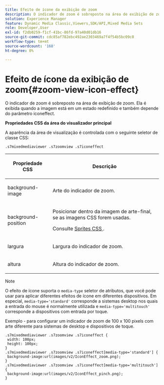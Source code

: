 ```yaml
---
title: Efeito de ícone da exibição de zoom
description: O indicador de zoom é sobreposto na área de exibição de zoom. Ela é exibida quando a imagem está em um estado redefinido e também depende do parâmetro iconeffect.
solution: Experience Manager
feature: Dynamic Media Classic,Viewers,SDK/API,Mixed Media Sets
role: Developer,User
exl-id: f2db0259-f1cf-41bc-86fd-97a40d01db16
source-git-commit: cdc85af782ebc492ae2303469a7f4f54b5bc09c8
workflow-type: tm+mt
source-wordcount: '168'
ht-degree: 0%

---
```


# Efeito de ícone da exibição de zoom{#zoom-view-icon-effect}

O indicador de zoom é sobreposto na área de exibição de zoom. Ela é exibida quando a imagem está em um estado redefinido e também depende do parâmetro iconeffect.

<!--<a id="section_061E550C1C1D4DB2BD663A898895B38C"></a>-->

**Propriedades CSS da área do visualizador principal**

A aparência da área de visualização é controlada com o seguinte seletor de classe CSS:

```
.s7mixedmediaviewer .s7zoomview .s7iconeffect
```

<table id="table_94EE3F5BBE4547C0B4943471CEE7EDE4"> 
 <thead> 
  <tr> 
   <th colname="col1" class="entry"> <p> Propriedade CSS </p> </th> 
   <th colname="col2" class="entry"> <p>Descrição </p> </th> 
  </tr> 
 </thead>
 <tbody> 
  <tr> 
   <td colname="col1"> <p> <span class="codeph"> background-image </span> </p> </td> 
   <td colname="col2"> <p> Arte do indicador de zoom. </p> </td> 
  </tr> 
  <tr> 
   <td colname="col1"> <p> <span class="codeph"> background-position </span> </p> </td> 
   <td colname="col2"> <p> Posicionar dentro da imagem de arte-final, se as imagens CSS forem usadas. </p> <p>Consulte <a href="../../../c-html5-s7-aem-asset-viewers/c-html5-mixedmedia-viewer-about/c-html5-mixedmedia-viewer-customizingviewer/c-html5-mixedmedia-viewer-customizingviewer.md#section-209a43dfbddf4fc589e79cddaf233f50" format="dita" scope="local"> Sprites CSS </a>. </p> </td> 
  </tr> 
  <tr> 
   <td colname="col1"> <p> <span class="codeph"> largura </span> </p> </td> 
   <td colname="col2"> <p>Largura do indicador de zoom. </p> </td> 
  </tr> 
  <tr> 
   <td colname="col1"> <p> <span class="codeph"> altura </span> </p> </td> 
   <td colname="col2"> <p>Altura do indicador de zoom. </p> </td> 
  </tr> 
 </tbody> 
</table>

>[!NOTE]
>
>O efeito de ícone suporta o `media-type` seletor de atributos, que você pode usar para aplicar diferentes efeitos de ícone em diferentes dispositivos. Em especial, `media-type='standard'` corresponde a sistemas desktop nos quais a entrada do mouse é normalmente utilizada e `media-type='multitouch'` corresponde a dispositivos com entrada por toque.

Exemplo - para configurar um indicador de zoom de 100 x 100 pixels com arte diferente para sistemas de desktop e dispositivos de toque.

```
.s7mixedmediaviewer .s7zoomview .s7iconeffect { 
 width: 100px; 
 height: 100px; 
} 
.s7mixedmediaviewer .s7zoomview .s7iconeffect[media-type='standard'] { 
 background-image:url(images/v2/IconEffect_zoom.png); 
} 
.s7mixedmediaviewer .s7zoomview .s7iconeffect[media-type='multitouch'] { 
 background-image:url(images/v2/IconEffect_pinch.png); 
}
```
